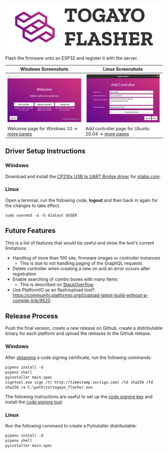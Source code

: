 ![Togayo Flasher](./images/header-logo.png)

Flash the firmware onto an ESP32 and register it with the server.

| Windows Screenshots                                 | Linux Screenshots                                      |
| ----------------------------------------------------| ------------------------------------------------------ |
| ![Windows Welcome](screenshots/windows_welcome.png) | ![Linux Welcome](screenshots/linux_add_controller.png) |
| Welcome page for Windows 10 → [more pages][1]       | Add controller page for Ubuntu 20.04 → [more pages][2] |

## Driver Setup Instructions

### Windows

Download and install the [CP210x USB to UART Bridge driver][4] for [silabs.com][3].

### Linux

Open a terminal, run the following code,  **logout** and then back in again for the changes to take effect.

    sudo usermod -a -G dialout $USER

## Future Features

This is a list of features that would be useful and show the tool's current limitations

- Handling of more than 100 site, firmware images or controller instances
  - This is due to not handling paging of the GraphQL requests
- Delete controller when creating a new on and an error occurs after registration
- Enable searching of combo boxes with many items
  - This is described on [StackOverflow](https://stackoverflow.com/questions/4827207/how-do-i-filter-the-pyqt-qcombobox-items-based-on-the-text-input)
- Use PlatformIO as an flash/upload tool?: https://community.platformio.org/t/upload-latest-build-without-a-compile-link/9520

## Release Process

Push the final version, create a new release on Github, create a distributable binary for each platform and upload the releases to the Github release.

### Windows

After [obtaining](https://comodosslstore.com/codesigning.aspx) a code signing certificate, run the following commands:

    pipenv install -d
    pipenv shell
    pyinstaller main.spec
    signtool.exe sign /tr http://timestamp.sectigo.com/ /td sha256 /fd sha256 /a C:\path\to\togayo_flasher.exe

The following instructions are useful to set up the [code signing key](https://stackoverflow.com/a/64499199/6783666) and install the [code signing tool](https://stackoverflow.com/questions/31869552/how-to-install-signtool-exe-for-windows-10).

### Linux

Run the following command to create a PyInstaller distributable:

    pipenv install -d
    pipenv shell
    pyinstaller main.spec


[1]: screenshots/windows.md
[2]: screenshots/linux.md
[3]: https://www.silabs.com/developers/usb-to-uart-bridge-vcp-drivers
[4]: https://www.silabs.com/documents/public/software/CP210x_Windows_Drivers.zip
